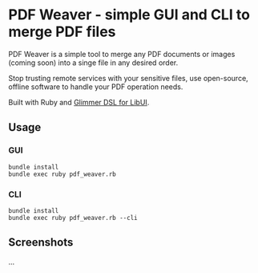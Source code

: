 # PDF Weaver - simple GUI and CLI to merge PDF files

PDF Weaver is a simple tool to merge any PDF documents or images (coming soon) into a singe file in any desired order.

Stop trusting remote services with your sensitive files, use open-source, offline software to handle your PDF operation needs.

Built with Ruby and [Glimmer DSL for LibUI](https://github.com/AndyObtiva/glimmer-dsl-libui).

## Usage
### GUI
```
bundle install
bundle exec ruby pdf_weaver.rb
```
### CLI
```
bundle install
bundle exec ruby pdf_weaver.rb --cli
```
## Screenshots
...